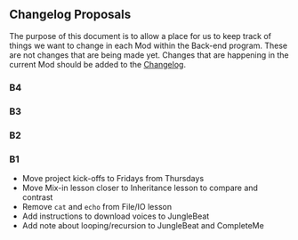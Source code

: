 ## Changelog Proposals

The purpose of this document is to allow a place for us to keep track of things we want to change in each Mod within the Back-end program. These are not changes that are being made yet. Changes that are happening in the current Mod should be added to the [Changelog](changelog).

### B4


### B3


### B2


### B1

- Move project kick-offs to Fridays from Thursdays
- Move Mix-in lesson closer to Inheritance lesson to compare and contrast
- Remove `cat` and `echo` from File/IO lesson
- Add instructions to download voices to JungleBeat
- Add note about looping/recursion to JungleBeat and CompleteMe
